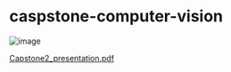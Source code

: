 # caspstone-computer-vision
![image](https://user-images.githubusercontent.com/60736286/147377401-15a9f8a3-9c76-4113-9970-7a94f52d91ef.png)

[Capstone2_presentation.pdf](https://github.com/kneelagandan/caspstone-computer-vision/files/7775459/Capstone2_presentation.pdf)
